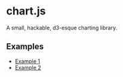 # chart.js
A small, hackable, d3-esque charting library.

## Examples
* [Example 1](https://atdyer.github.io/chart.js/examples/1.html)
* [Example 2](https://atdyer.github.io/chart.js/examples/2.html)